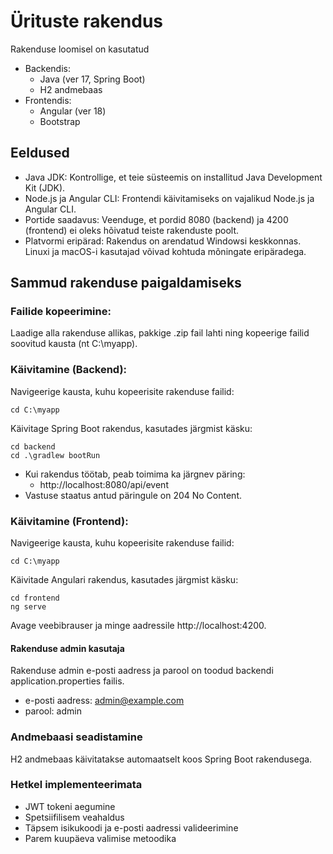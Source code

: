 # Ürituste rakendus

Rakenduse loomisel on kasutatud 
* Backendis:
    * Java (ver 17, Spring Boot)
    * H2 andmebaas
* Frontendis: 
    * Angular (ver 18)
    * Bootstrap

## Eeldused

* Java JDK: Kontrollige, et teie süsteemis on installitud Java Development Kit (JDK).
* Node.js ja Angular CLI: Frontendi käivitamiseks on vajalikud Node.js ja Angular CLI.
* Portide saadavus: Veenduge, et pordid 8080 (backend) ja 4200 (frontend) ei oleks hõivatud teiste rakenduste poolt.
* Platvormi eripärad: Rakendus on arendatud Windowsi keskkonnas. Linuxi ja macOS-i kasutajad võivad kohtuda mõningate eripäradega. 

## Sammud rakenduse paigaldamiseks

### Failide kopeerimine:

Laadige alla rakenduse allikas, pakkige .zip fail lahti ning kopeerige failid soovitud kausta (nt C:\myapp).

### Käivitamine (Backend):

Navigeerige kausta, kuhu kopeerisite rakenduse failid:
```
cd C:\myapp
```
Käivitage Spring Boot rakendus, kasutades järgmist käsku:
```
cd backend
cd .\gradlew bootRun
```

* Kui rakendus töötab, peab toimima ka järgnev päring:
    * http://localhost:8080/api/event
* Vastuse staatus antud päringule on 204 No Content.

### Käivitamine (Frontend):

Navigeerige kausta, kuhu kopeerisite rakenduse failid:
```
cd C:\myapp
```
Käivitade Angulari rakendus, kasutades järgmist käsku:
```
cd frontend
ng serve
```

Avage veebibrauser ja minge aadressile http://localhost:4200.

#### Rakenduse admin kasutaja

Rakenduse admin e-posti aadress ja parool on toodud backendi application.properties failis.
* e-posti aadress: admin@example.com
* parool: admin

### Andmebaasi seadistamine
H2 andmebaas käivitatakse automaatselt koos Spring Boot rakendusega.

### Hetkel implementeerimata

* JWT tokeni aegumine
* Spetsiifilisem veahaldus
* Täpsem isikukoodi ja e-posti aadressi valideerimine
* Parem kuupäeva valimise metoodika